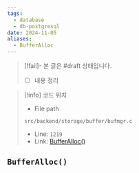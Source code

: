 ```yaml
---
tags:
  - database
  - db-postgresql
date: 2024-11-05
aliases:
  - BufferAlloc
---
```

> [!fail]- 본 글은 #draft 상태입니다.
> - [ ] 내용 정리

> [!info] 코드 위치
> - File path
> ```
> src/backend/storage/buffer/bufmgr.c
> ```
> - Line: `1219`
> - Link: [BufferAlloc()](https://github.com/postgres/postgres/blob/REL_16_4/src/backend/storage/buffer/bufmgr.c#L1196-L1399)

## `BufferAlloc()`